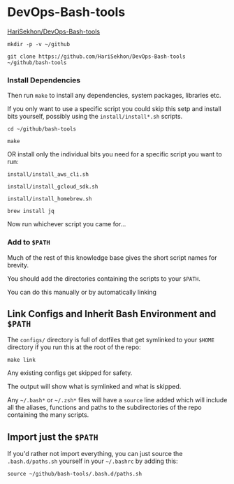 # DevOps-Bash-tools

[HariSekhon/DevOps-Bash-tools](https://github.com/HariSekhon/DevOps-Bash-tools)

```shell
mkdir -p -v ~/github

git clone https://github.com/HariSekhon/DevOps-Bash-tools ~/github/bash-tools
```

### Install Dependencies

Then run `make` to install any dependencies, system packages, libraries etc.

If you only want to use a specific script you could skip this setp and install bits yourself,
possibly using the `install/install*.sh` scripts.

```shell
cd ~/github/bash-tools
```

```shell
make
```

OR install only the individual bits you need for a specific script you want to run:

```shell
install/install_aws_cli.sh
```
```shell
install/install_gcloud_sdk.sh
```
```shell
install/install_homebrew.sh

brew install jq
```

Now run whichever script you came for...

### Add to `$PATH`

Much of the rest of this knowledge base gives the short script names for brevity.

You should add the directories containing the scripts to your `$PATH`.

You can do this manually or by automatically linking

## Link Configs and Inherit Bash Environment and `$PATH`

The `configs/` directory is full of dotfiles that get symlinked to your `$HOME` directory if you run this at the root
of the repo:

```
make link
```

Any existing configs get skipped for safety.

The output will show what is symlinked and what is skipped.

Any `~/.bash*` or `~/.zsh*` files will have a `source` line added which will include all the aliases,
functions and paths to the subdirectories of the repo containing the many scripts.

## Import just the `$PATH`

If you'd rather not import everything,
you can just source the `.bash.d/paths.sh` yourself in your `~/.bashrc` by adding this:

```shell
source ~/github/bash-tools/.bash.d/paths.sh
```
